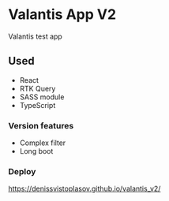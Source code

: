 # Valantis App V2
Valantis test app

## Used
- React
- RTK Query
- SASS module
- TypeScript

### Version features
- Complex filter
- Long boot

### Deploy
https://denissvistoplasov.github.io/valantis_v2/

